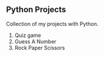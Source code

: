 ## Python Projects

Collection of my projects with Python.
1. Quiz game
2. Guess A Number
3. Rock Paper Scissors
